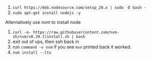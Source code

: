1. `curl https://deb.nodesource.com/setup_20.x | sudo -E bash -`
2. `sudo apt-get install nodejs -y`

Alternatively use _nvm_ to install node
1. `curl -o- https://raw.githubusercontent.com/nvm-sh/nvm/v0.39.7/install.sh | bash`
2. exit out of vps, then ssh back in
3. run `command -v nvm` if you see `mvn` printed back it worked.
4. `nvm install --lts`